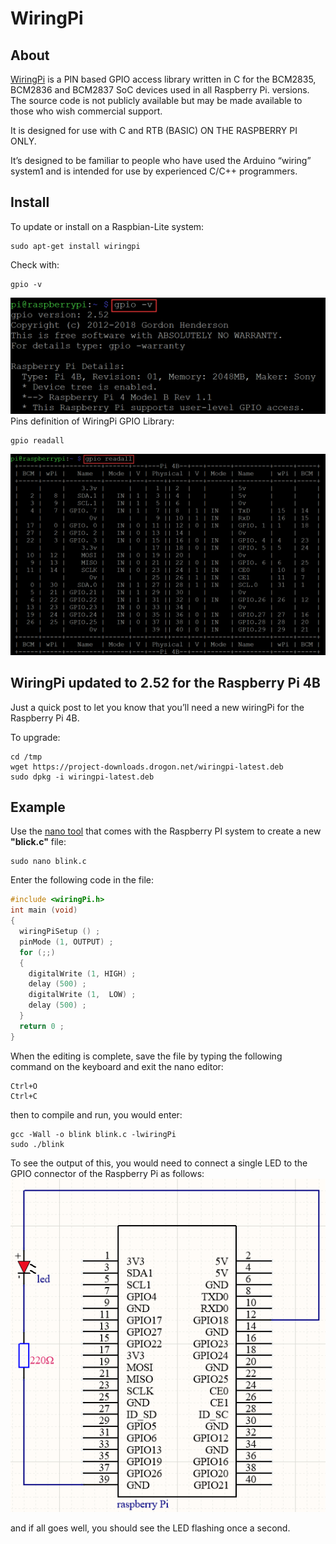 # WiringPi

## About
[WiringPi](http://wiringpi.com/) is a PIN based GPIO access library written in C for the BCM2835, BCM2836 and BCM2837 SoC devices used in all Raspberry Pi. versions. The source code is not publicly available but may be made available to those who wish commercial support.  

It is designed for use with C and RTB (BASIC) ON THE RASPBERRY PI ONLY.  

It’s designed to be familiar to people who have used the Arduino “wiring” system1 and is intended for use by experienced C/C++ programmers.  

## Install  
To update or install on a Raspbian-Lite system:  
```terminal
sudo apt-get install wiringpi
```

Check with:
```terminal
gpio -v
```
![Img](../../_static/raspberry/wiringpi/1img.png)  
Pins definition of WiringPi GPIO Library:  

```terminal
gpio readall
```
![Img](../../_static/raspberry/wiringpi/2img.png)  

## WiringPi updated to 2.52 for the Raspberry Pi 4B
Just a quick post to let you know that you’ll need a new wiringPi for the Raspberry Pi 4B.  

To upgrade:  
```terminal
cd /tmp
wget https://project-downloads.drogon.net/wiringpi-latest.deb
sudo dpkg -i wiringpi-latest.deb
```

## Example
Use the [nano tool](https://www.nano-editor.org) that comes with the Raspberry PI system to create a new **"blick.c"** file:     
```terminal
sudo nano blink.c
```
Enter the following code in the file:  
```c
#include <wiringPi.h>
int main (void)
{
  wiringPiSetup () ;
  pinMode (1, OUTPUT) ;
  for (;;)
  {
    digitalWrite (1, HIGH) ; 
    delay (500) ;
    digitalWrite (1,  LOW) ; 
    delay (500) ;
  }
  return 0 ;
}
```
When the editing is complete, save the file by typing the following command on the keyboard and exit the nano editor:  
```terminal
Ctrl+O
Ctrl+C
```
then to compile and run, you would enter:  
```terminal
gcc -Wall -o blink blink.c -lwiringPi
sudo ./blink
```
To see the output of this, you would need to connect a single LED to the GPIO connector of the Raspberry Pi as follows:   
![Img](../../_static/raspberry/wiringpi/3img.png)

and if all goes well, you should see the LED flashing once a second.

